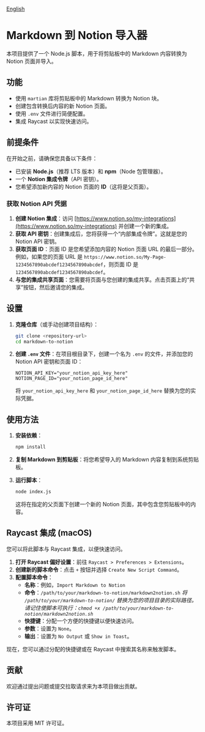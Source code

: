 [English](README_en.md)

# Markdown 到 Notion 导入器

本项目提供了一个 Node.js 脚本，用于将剪贴板中的 Markdown 内容转换为 Notion 页面并导入。

## 功能

- 使用 `martian` 库将剪贴板中的 Markdown 转换为 Notion 块。
- 创建包含转换后内容的新 Notion 页面。
- 使用 `.env` 文件进行简便配置。
- 集成 Raycast 以实现快速访问。

## 前提条件

在开始之前，请确保您具备以下条件：

- 已安装 **Node.js**（推荐 LTS 版本）和 **npm**（Node 包管理器）。
- 一个 **Notion 集成令牌**（API 密钥）。
- 您希望添加新内容的 Notion 页面的 **ID**（这将是父页面）。

### 获取 Notion API 凭据

1.  **创建 Notion 集成**：访问 [https://www.notion.so/my-integrations](https://www.notion.so/my-integrations) 并创建一个新的集成。
2.  **获取 API 密钥**：创建集成后，您将获得一个“内部集成令牌”。这就是您的 Notion API 密钥。
3.  **获取页面 ID**：页面 ID 是您希望添加内容的 Notion 页面 URL 的最后一部分。例如，如果您的页面 URL 是 `https://www.notion.so/My-Page-1234567890abcdef1234567890abcdef`，则页面 ID 是 `1234567890abcdef1234567890abcdef`。
4.  **与您的集成共享页面**：您需要将页面与您创建的集成共享。点击页面上的“共享”按钮，然后邀请您的集成。

## 设置

1.  **克隆仓库**（或手动创建项目结构）：

    ```bash
    git clone <repository-url>
    cd markdown-to-notion
    ```

2.  **创建 `.env` 文件**：在项目根目录下，创建一个名为 `.env` 的文件，并添加您的 Notion API 密钥和页面 ID：

    ```
    NOTION_API_KEY="your_notion_api_key_here"
    NOTION_PAGE_ID="your_notion_page_id_here"
    ```

    将 `your_notion_api_key_here` 和 `your_notion_page_id_here` 替换为您的实际凭据。

## 使用方法

1.  **安装依赖**：

    ```bash
    npm install
    ```

2.  **复制 Markdown 到剪贴板**：将您希望导入的 Markdown 内容复制到系统剪贴板。

3.  **运行脚本**：

    ```bash
    node index.js
    ```

    这将在指定的父页面下创建一个新的 Notion 页面，其中包含您剪贴板中的内容。

## Raycast 集成 (macOS)

您可以将此脚本与 Raycast 集成，以便快速访问。

1.  **打开 Raycast 偏好设置**：前往 `Raycast > Preferences > Extensions`。
2.  **创建新的脚本命令**：点击 `+` 按钮并选择 `Create New Script Command`。
3.  **配置脚本命令**：
    *   **名称**：例如，`Import Markdown to Notion`
    *   **命令**：`/path/to/your/markdown-to-notion/markdown2notion.sh`
        *将 `/path/to/your/markdown-to-notion/` 替换为您的项目目录的实际路径。*
        *请记住使脚本可执行：`chmod +x /path/to/your/markdown-to-notion/markdown2notion.sh`*
    *   **快捷键**：分配一个方便的快捷键以便快速访问。
    *   **参数**：设置为 `None`。
    *   **输出**：设置为 `No Output` 或 `Show in Toast`。

现在，您可以通过分配的快捷键或在 Raycast 中搜索其名称来触发脚本。

## 贡献

欢迎通过提出问题或提交拉取请求来为本项目做出贡献。

## 许可证

本项目采用 MIT 许可证。
